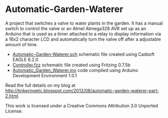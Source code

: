 Automatic-Garden-Waterer
========================

A project that switches a valve to water plants in the garden. It has a manual switch to control the valve or an Atmel Atmega328 AVR set up as an Arduino that is used as a timer attached to a relay to display information via a 16x2 character LCD and automatically turn the valve off after a adjustable amount of time.

* [Automatic-Garden-Waterer.sch](https://github.com/dwaq/Automatic-Garden-Waterer/blob/master/Automatic-Garden-Waterer.sch) schematic file created using Cadsoft EAGLE 6.2.0
* [Controller.fzz](https://github.com/dwaq/Automatic-Garden-Waterer/blob/master/Controller.fzz) schematic file created using Fritzing 0.7.5b
* [Automatic_Garden_Waterer.ino](https://github.com/dwaq/Automatic-Garden-Waterer/blob/master/Automatic_Garden_Waterer.ino) code compiled using Arduino Development Environment 1.0.1

Read the full details on my blog at http://tinkeringetc.blogspot.com/2012/08/automatic-garden-waterer-part-2.html

This work is licensed under a Creative Commons Attribution 3.0 Unported License.